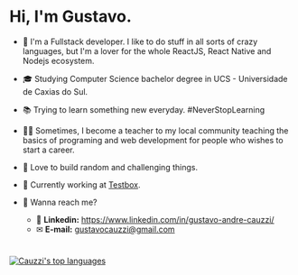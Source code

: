# Hi, I'm Gustavo.

- 🚀 I'm a Fullstack developer. I like to do stuff in all sorts of crazy languages, but I'm a lover for the whole ReactJS, React Native and Nodejs ecosystem.

- 🎓 Studying Computer Science bachelor degree in UCS - Universidade de Caxias do Sul.

- 📚 Trying to learn something new everyday. #NeverStopLearning

- 🧑‍🏫 Sometimes, I become a teacher to my local community teaching the basics of programing and web development for people who wishes to start a career.

- 💜 Love to build random and challenging things.

- 💼 Currently working at [Testbox](https://www.testbox.com/).

- 💬 Wanna reach me?
  - 🔗 **Linkedin:** https://www.linkedin.com/in/gustavo-andre-cauzzi/
  - ✉ **E-mail:** gustavocauzzi@gmail.com

#

[![Cauzzi's top languages](https://github-readme-stats.vercel.app/api/top-langs/?username=Gustavo-Cauzzi&layout=compact&theme=tokyonight)](https://github.com/anuraghazra/github-readme-stats)

